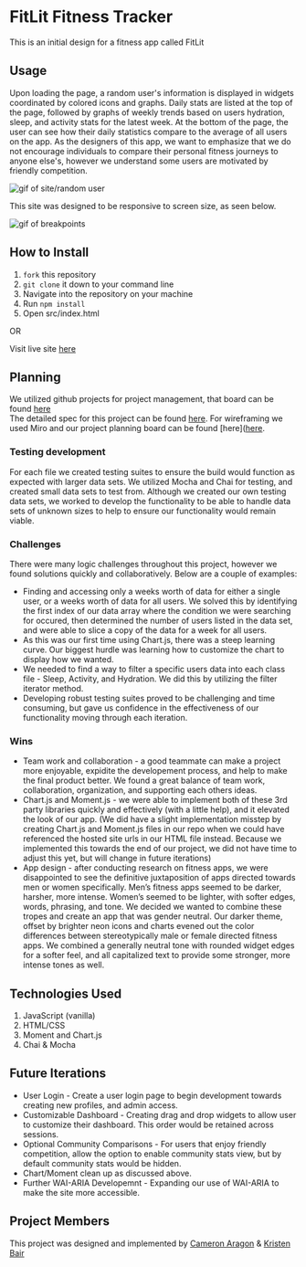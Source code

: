 # FitLit Fitness Tracker

This is an initial design for a fitness app called FitLit

## Usage

Upon loading the page, a random user's information is displayed in widgets coordinated by colored icons and graphs. Daily stats are listed at the top of the page, followed by graphs of weekly trends based on users hydration, sleep, and activity stats for the latest week. At the bottom of the page, the user can see how their daily statistics compare to the average of all users on the app. As the designers of this app, we want to emphasize that we do not encourage individuals to compare their personal fitness journeys to anyone else's, however we understand some users are motivated by friendly competition.

![gif of site/random user](https://media.giphy.com/media/kOlOOCfu7kQEe60iaW/giphy.gif)

This site was designed to be responsive to screen size, as seen below.

![gif of breakpoints](https://media.giphy.com/media/UJmCUzW7VOLeB4tHRZ/giphy.gif)


## How to Install
1. `fork` this repository
2. `git clone` it down to your command line
3. Navigate into the repository on your machine
4. Run `npm install`
5. Open src/index.html

OR

Visit live site [here](https://kristenmb.github.io/fitlit-starter-kit/src/)

## Planning
We utilized github projects for project management, that board can be found [here](https://github.com/kristenmb/fitlit-starter-kit/projects/1) <br>
The detailed spec for this project can be found [here](http://frontend.turing.io/projects/fitlit.html).
For wireframing we used Miro and our project planning board can be found [here]([here](https://miro.com/app/board/o9J_kgeLwdg=/).

### Testing development
For each file we created testing suites to ensure the build would function as expected with larger data sets. We utilized Mocha and Chai for testing, and created small data sets to test from. Although we created our own testing data sets, we worked to develop the functionality to be able to handle data sets of unknown sizes to help to ensure our functionality would remain viable. 

### Challenges
There were many logic challenges throughout this project, however we found solutions quickly and collaboratively. Below are a couple of examples:
   * Finding and accessing only a weeks worth of data for either a single user, or a weeks worth of data for all users. We solved this by identifying the first index of our data array where the condition we were searching for occured, then determined the number of users listed in the data set, and were able to slice a copy of the data for a week for all users.
   * As this was our first time using Chart.js, there was a steep learning curve. Our biggest hurdle was learning how to customize the chart to display how we wanted. 
   * We needed to find a way to filter a specific users data into each class file - Sleep, Activity, and Hydration. We did this by utilizing the filter iterator method.
   * Developing robust testing suites proved to be challenging and time consuming, but gave us confidence in the effectiveness of our functionality moving through each iteration.  

### Wins
   * Team work and collaboration - a good teammate can make a project more enjoyable, expidite the developement process, and help to make the final product better. We found a great balance of team work, collaboration, organization, and supporting each others ideas. 
   * Chart.js and Moment.js - we were able to implement both of these 3rd party libraries quickly and effectively (with a little help), and it elevated the look of our app. (We did have a slight implementation misstep by creating Chart.js and Moment.js files in our repo when we could have referenced the hosted site urls in our HTML file instead. Because we implemented this towards the end of our project, we did not have time to adjust this yet, but will change in future iterations)
   * App design - after conducting research on fitness apps, we were disappointed to see the definitive juxtaposition of apps directed towards men or women specifically. Men’s fitness apps seemed to be darker, harsher, more intense. Women’s seemed to be lighter, with softer edges, words, phrasing, and tone. We decided we wanted to combine these tropes and create an app that was gender neutral. Our darker theme, offset by brighter neon icons and charts evened out the color differences between stereotypically male or female directed fitness apps. We combined a generally neutral tone with rounded widget edges for a softer feel, and all capitalized text to provide some stronger, more intense tones as well. 


## Technologies Used
1. JavaScript (vanilla)
2. HTML/CSS
3. Moment and Chart.js
4. Chai & Mocha

## Future Iterations
   * User Login - Create a user login page to begin development towards creating new profiles, and admin access.  
   * Customizable Dashboard - Creating drag and drop widgets to allow user to customize their dashboard. This order would be retained across sessions. 
   * Optional Community Comparisons - For users that enjoy friendly competition, allow the option to enable community stats view, but by default community stats would be hidden. 
   * Chart/Moment clean up as discussed above.
   * Further WAI-ARIA Developemnt - Expanding our use of WAI-ARIA to make the site more accessible. 


## Project Members
This project was designed and implemented by [Cameron Aragon](https://github.com/caragon4695) & [Kristen Bair](https://github.com/kristenmb)


